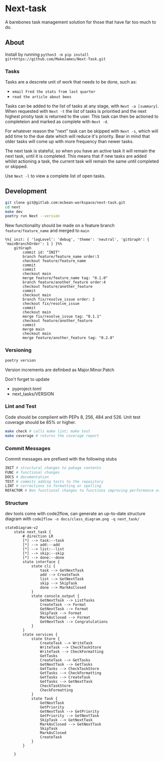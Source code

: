 # Next-task

A barebones task management solution for those that have far too much to do.

## About

Install by running `python3 -m pip install git+https://github.com/MakeJames/Next-Task.git`

### Tasks

Tasks are a descrete unit of work that needs to be done, such as:

* `email Fred the stats from last quarter`
* `read the article about bees`

Tasks can be added to the list of tasks at any stage, with `Next -a [summary]`. When 
requested with `Next -t` the list of tasks is prioritied and the next highest priotiy 
task is returned to the user. This task can then be actioned to completeion and marked 
as complete with `Next -d`. 

For whatever reason the "next" task can be skipped with `Next -s`, which will add time
to the due date which will reduce it's priority. Bear in mind that older tasks will come 
up with more frequency than newer tasks.

The next task is stateful, so when you have an active task it will remain the next task, 
until it is completed. This means that if new tasks are added whilst actioning a task, 
the current task will remain the same until completed or skipped.

Use `Next -l` to view a complete list of open tasks.


## Development

```bash
git clone git@gitlab.com:mcbean-workspace/next-task.git
cd next
make dev
poetry run Next --version
```

New functionality should be made on a feature branch `feature/feature_name` and merged to `main` 

```mermaid
%%{ init: { 'logLevel': 'debug', 'theme': 'neutral', 'gitGraph': { 'mainBranchOrder': 1 } }%%
    gitGraph
        commit id: "INIT"
        branch feature/feature_name order:3
        checkout feature/feature_name
        commit
        commit
        checkout main
        merge feature/feature_name tag: "0.1.0"
        branch feature/another_feature order:4
        checkout feature/another_feature
        commit
        checkout main
        branch fix/resolve_issue order: 2
        checkout fix/resolve_issue
        commit
        checkout main
        merge fix/resolve_issue tag: "0.1.1"
        checkout feature/another_feature
        commit
        merge main
        checkout main
        merge feature/another_feature tag: "0.2.0"
```


### Versioning

```bash
poetry version
```

Version increments are definbed as Major.Minor.Patch

Don't forget to update
- pyproject.toml
- next_tasks/VERSION

### Lint and Test

Code should be complient with PEPs 8, 256, 484 and 526.
Unit test coverage should be 85% or higher.

```bash
make check # calls make lint; make test
make coverage # returns the coverage report
```

### Commit Messages

Commit messages are prefixed with the following stubs

```bash
INIT # structural changes to pakage contents
FUNC # functional changes
DOCS # documentation
TEST # commits adding tests to the repository
LINT # corrections to formatting or spelling
REFACTOR # Non functional changes to functions improving performance or readability
```

### Structure

dev tools come with code2flow, can generate an up-to-date structure diagram with `code2flow -o docs/class_diagram.png -q next_task/`

```mermaid
stateDiagram-v2
    state next_task {
        # direction LR
        [*] --> task:--task
        [*] --> add:--add
        [*] --> list:--list
        [*] --> skip:--skip
        [*] --> done:--done
        state interface {
            state cli {
                task --> GetNextTask
                add --> CreateTask
                list --> GetNextTask
                skip --> SkipTask
                done --> MarkAsClosed
            }
            state console_output {
                GetNextTask --> ListTasks
                CreateTask --> Format
                GetNextTask --> Format
                SkipTask --> Format
                MarkAsClosed --> Format
                GetNextTask --> Congratulations
            }
        }
        state services {
            state Store {
                CreateTask --> WriteTask
                WriteTask --> CheckTaskStore
                WriteTask --> CheckFormatting
                GetTasks
                CreateTask --> GetTasks
                GetNextTask --> GetTasks
                GetTasks --> CheckTaskStore
                GetTasks --> CheckFormatting
                GetTasks --> CreateTask
                GetTasks --> GetNextTask
                CheckTaskStore
                CheckFormatting
            }
            state Task {
                GetNextTask
                GetPriority
                GetNextTask --> GetPriority
                GetPriority --> GetNextTask
                SkipTask --> GetNextTask
                MarkAsClosed --> GetNextTask
                SkipTask
                MarkAsClosed
                CreateTask
            }
        }
    
    }
```
